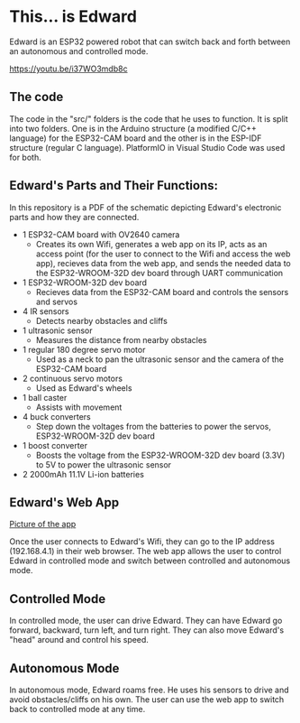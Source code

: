 # This... is Edward

Edward is an ESP32 powered robot that can switch back and forth between an autonomous and controlled mode. 

https://youtu.be/i37WO3mdb8c

## The code

The code in the "src/" folders is the code that he uses to function. It is split into two folders. One is in the Arduino structure (a modified C/C++ language) for the ESP32-CAM board and the other is in the ESP-IDF structure (regular C language). PlatformIO in Visual Studio Code was used for both.

## Edward's Parts and Their Functions:

In this repository is a PDF of the schematic depicting Edward's electronic parts and how they are connected.
* 1 ESP32-CAM board with OV2640 camera
  * Creates its own Wifi, generates a web app on its IP, acts as an access point (for the user to connect to the Wifi and access the web app), recieves data from the web app, and sends the needed data to the ESP32-WROOM-32D dev board through UART communication
* 1 ESP32-WROOM-32D dev board
  * Recieves data from the ESP32-CAM board and controls the sensors and servos
* 4 IR sensors
  * Detects nearby obstacles and cliffs
* 1 ultrasonic sensor
  * Measures the distance from nearby obstacles
* 1 regular 180 degree servo motor
  * Used as a neck to pan the ultrasonic sensor and the camera of the ESP32-CAM board
* 2 continuous servo motors
  * Used as Edward's wheels
* 1 ball caster
  * Assists with movement
* 4 buck converters
  * Step down the voltages from the batteries to power the servos, ESP32-WROOM-32D dev board
* 1 boost converter
  * Boosts the voltage from the ESP32-WROOM-32D dev board (3.3V) to 5V to power the ultrasonic sensor
* 2 2000mAh 11.1V Li-ion batteries


## Edward's Web App

[Picture of the app](https://user-images.githubusercontent.com/55719532/191055793-7356e9bd-6d7e-492b-b6b2-d5128efd728e.jpeg)

Once the user connects to Edward's Wifi, they can go to the IP address (192.168.4.1) in their web browser. The web app allows the user to control Edward in controlled mode and switch between controlled and autonomous mode.

## Controlled Mode

In controlled mode, the user can drive Edward. They can have Edward go forward, backward, turn left, and turn right. They can also move Edward's "head" around and control his speed.

## Autonomous Mode

In autonomous mode, Edward roams free. He uses his sensors to drive and avoid obstacles/cliffs on his own. The user can use the web app to switch back to controlled mode at any time.


